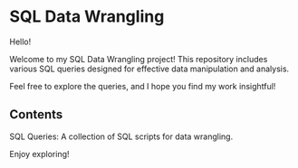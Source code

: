 # SQL Data Wrangling

Hello!

Welcome to my SQL Data Wrangling project! This repository includes various SQL queries designed for effective data manipulation and analysis.

Feel free to explore the queries, and I hope you find my work insightful!

## Contents

SQL Queries: A collection of SQL scripts for data wrangling.

Enjoy exploring!

